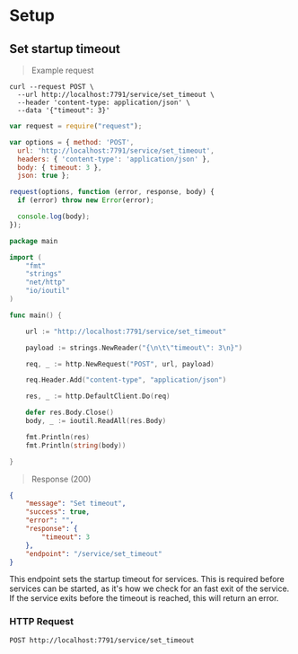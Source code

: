 # Setup
## Set startup timeout
> Example request

```shell
curl --request POST \
  --url http://localhost:7791/service/set_timeout \
  --header 'content-type: application/json' \
  --data '{"timeout": 3}'
```

```javascript
var request = require("request");

var options = { method: 'POST',
  url: 'http://localhost:7791/service/set_timeout',
  headers: { 'content-type': 'application/json' },
  body: { timeout: 3 },
  json: true };

request(options, function (error, response, body) {
  if (error) throw new Error(error);

  console.log(body);
});
```

```go
package main

import (
	"fmt"
	"strings"
	"net/http"
	"io/ioutil"
)

func main() {

	url := "http://localhost:7791/service/set_timeout"

	payload := strings.NewReader("{\n\t\"timeout\": 3\n}")

	req, _ := http.NewRequest("POST", url, payload)

	req.Header.Add("content-type", "application/json")

	res, _ := http.DefaultClient.Do(req)

	defer res.Body.Close()
	body, _ := ioutil.ReadAll(res.Body)

	fmt.Println(res)
	fmt.Println(string(body))

}
```

> Response (200)

```json
{
	"message": "Set timeout",
	"success": true,
	"error": "",
	"response": {
		"timeout": 3
	},
	"endpoint": "/service/set_timeout"
}
```
This endpoint sets the startup timeout for services. This is required before
services can be started, as it's how we check for an fast exit of the
service. If the service exits before the timeout is reached, this will return
an error.

### HTTP Request

`POST http://localhost:7791/service/set_timeout`
